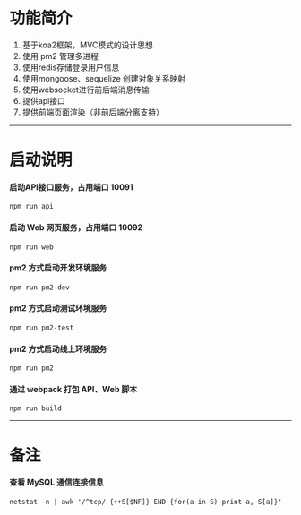 # 功能简介
1. 基于koa2框架，MVC模式的设计思想
2. 使用 pm2 管理多进程
3. 使用redis存储登录用户信息
4. 使用mongoose、sequelize 创建对象关系映射
5. 使用websocket进行前后端消息传输
6. 提供api接口
7. 提供前端页面渲染（非前后端分离支持）
---
# 启动说明
#### 启动API接口服务，占用端口 10091
```
npm run api
```

#### 启动 Web 网页服务，占用端口 10092
```
npm run web
```

#### pm2 方式启动开发环境服务
```
npm run pm2-dev
```

#### pm2 方式启动测试环境服务
```
npm run pm2-test
```

#### pm2 方式启动线上环境服务
```
npm run pm2
```

#### 通过 webpack 打包 API、Web 脚本
```
npm run build
```

---
# 备注
#### 查看 MySQL 通信连接信息
```
netstat -n | awk '/^tcp/ {++S[$NF]} END {for(a in S) print a, S[a]}'
```
